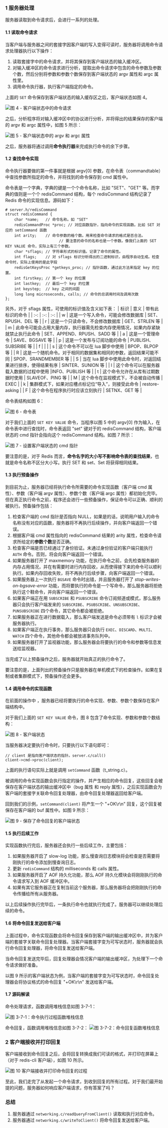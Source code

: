 
### 1 服务器处理
服务器读取到命令请求后，会进行一系列的处理。

#### 1.1 读取命令请求
当客户端与服务器之间的套接字因客户端的写入变得可读时，服务器将调用命令请求处理器执行以下操作：
1. 读取套接字中的命令请求，并将其保存到客户端状态的输入缓冲区。
2. 对输入缓冲区的命令请求进行分析，提取出命令请求中包含的命令参数及参数个数，然后分别将参数和参数个数保存到客户端状态的 argv 属性和 argc 属性里。
1. 调用命令执行器，执行客户端指定的命令。

上面的 ```SET``` 命令保存到客户端状态的输入缓存区之后，客户端状态如图 4。

![图 4 - 客户端状态中的命令请求](https://raw.githubusercontent.com/zibinli/blog/master/Redis/_v_images/20190605220440144_29575.png)

之后，分析程序将对输入缓冲区中的协议进行分析，并将得出的结果保存的客户端的 argv 和 argc 属性中，如图 5 所示：

![图 5 - 客户端状态中的 argv 和 argc 属性](https://raw.githubusercontent.com/zibinli/blog/master/Redis/_v_images/20190605220637329_1161.png)

之后，服务器将通过调用**命令执行器**来完成执行命令的余下步骤。

#### 1.2 查找命令实现
命令执行器要做的第一件事就是根据 argv[0] 参数，在命令表（commandtable）中查找参数所指定的命令，并将找到的命令保存到 cmd 属性中。

命令表是一个字典，字典的键是一个个命令名称，比如 "SET"、"GET" 等。而字典的值则是一个个 redisCommand 结构，每个 redisCommand 结构记录了 Redis 命令的实现信息。源码如下：
```
# server.h/redisCommand
struct redisCommand {
    char *name;   // 命令名称。如 "SET"
    redisCommandProc *proc; // 对应函数指针，指向命令的实现函数。比如 SET 对应的 setCommand 函数
    int arity;    // 命令参数的格个数。用来检查命令请求的格式是否合法。
                        // 要注意的命令的名称也是一个参数。像我们上面的 SET KEY VALUE 命令，实际上有三个参数。
    char *sflags; // 字符串形式的标识值。记录了命令的属性。
    int flags;    // 对 sflags 标识分析得出的二进制标识，由程序自动生成。检查命令时，实际上使用的是此字段
    redisGetKeysProc *getkeys_proc; // 指针函数，通过此方法来指定 key 的位置。
    int firstkey; // 第一个 key 的位置
    int lastkey;  // 最后一个 key 的位置
    int keystep;  // key 之间的间距
    long long microseconds, calls; // 命令的总调用时间及调用次数
};
```

另外，对于 sflags 属性，可使用的标识值及含义如下表：
| 标识     |  意义   |  带有此标识的命令   |
| :-: | :-: | :-: |
|   w  |  这是一个写入命令，可能会修改数据库   |  SET、RPUSH、DEL 等   |
|  r   |  这是一个只读命令，不会修改数据库   | GET、STRLEN 等    |
|  m   | 此命令可能会占用大量内存，执行器需先检查内存使用情况，如果内存紧缺就禁止执行此命令    | SET、APPEND、RPUSH、SADD 等    |
|   a  |  这是一个管理命令   | SAVE、BGSAVE 等    |
|   p | 这是一个发布与订阅功能的命令    |  PUBLISH、SUBSRIBE 等   |
|   f |     |     |
|    s |  这个命令不可以在 lua 脚步中使用   |   BPOP、BLPOP 等  |
|   R  |   这是一个随机命令。对于相同的数据集和相同的参数，返回结果可能不同  | SPOP、SRANDMEMBER 等    |
|   S  | 当在 lua 脚步中使用此命令时，对返回结果进行排序，使得结果有序    | SINTER、SUNION 等    |
|   l  |  这个命令可以在服务器载入数据的过程中使用   |INFO、PUBLISH 等     |
|   t  |  这个命令允许在从库有过期数据时使用   | SLAVEOF、PING 等    |
|   M  | 这个命令在监视模式下，不会被自动传播    |   EXEC  |
|   k  | 集群模式下，如果对应槽点标记位“导入”，则接受此命令 |   restore-asking  |
|   F  | 这个命令在程序执行时应该立刻执行    | SETNX、GET 等    |

命令表结构如图 6：

![图 6 - 命令表](https://raw.githubusercontent.com/zibinli/blog/master/Redis/_v_images/20190606123755943_21138.png)

对于我们上面的 ```SET KEY VALUE``` 命令，当程序以图 5 中的 argv[0] 作为输入，在命令表中进行查找时，命令表返回 "set" 键对于的 redisCommand 结构，客户端状态的 cmd 指针会指向这个 redisCommand 结构。如图 7 所示：

![图 7 - 设置客户端状态的 cmd 指针](https://raw.githubusercontent.com/zibinli/blog/master/Redis/_v_images/20190606124028494_23495.png)

要注意的是，对于 Redis 而言，**命令名字的大小写不影响命令表的查找结果**，也就是命令名称不区分大小写。执行 SET 和 set、Set 将获得相同结果。

#### 1.3 执行预备操作
到目前为止，服务器已经将执行命令所需要的命令实现函数（客户端 cmd 属性）、参数（客户端 argv 属性）、参数个数（客户端 argc 属性）都初始化完毕。但在真正执行命令之前，程序还会进行一些预备操作，保证命令可以正确、顺利的被执行。预备操作包括：
1. 检查客户端的 cmd 指针是否指向 NULL，如果是的话，说明用户输入的命令名称没有对应的函数，服务器将不再执行后续操作，并向客户端返回一个错误。
2. 根据客户端 cmd 属性指向的 redisCommand 结果的 arity 属性，检查命令请求所给定的**参数个数**是否正确。
1. 检查客户端是否已经通过了身份验证。未通过身份验证的客户端只能执行 ```AUTH``` 命令。否则，将会向客户端返回一个错误。
4. 如果服务器打开了 maxmemory 功能，在执行命令之前，会先检查服务器的内存占用情况，并在有需要时进行内存回收，从而使得接下来的命令可以顺利执行。如果内存回收失败，将不再执行后续步骤，向客户端返回一个错误。
5. 如果服务器上一次执行 ```BGSAVE``` 命令时出错，并且服务器打开了 *stop-writes-on-bgsave-error* 功能，而将要执行的命令是一个写命令，那么服务器将拒绝执行这个鞋命令，并向客户端返回一个错误。
6. 如果客户端正在用 ```SUBSCRIBE``` 和 ```PSUBSCRIBE``` 命令订阅频道或模式，那么服务器只会执行客户端发来的 ```SUBSCRIBE```、```PSUBSCRIBE```、```UNSUBSCRIBE```、```PUNSUBSCRIBE``` 四个命令，其它命令都会被拒绝。
7. 如果服务器正在进行数据载入，那么客户端发送是命令必须带有 ```l``` 标识才会被服务器执行。
8. 如果客户端正在执行事务，那么服务器只会执行 ```EXEC```、```DISCARD```、```MULTI```、```WATCH``` 四个命令，其他命令都会被放进事务队列中。
9. 如果服务器打开了监视器功能，那么服务器会将要执行的命令和参数等信息发送给监视器。

当完成了以上预备操作之后，服务器就开始真正的执行命令了。

要注意的是，上面列出的预备操作只是服务器在单机模式下的检查操作。如果在复制或者集群模式下，预备操作还会更多。

#### 1.4 调用命令的实现函数
在前面的操作中 ，服务器已经将要执行的命令实现、参数、参数个数保存在客户端结构中。

对于我们上面的 ```SET KEY VALUE``` 命令，图 8 包含了命令实现、参数和参数个数结构：

![图 8 - 客户端状态](https://raw.githubusercontent.com/zibinli/blog/master/Redis/_v_images/20190606130340397_25001.png)


当服务器决定要执行命令时，只要执行以下语句即可：
```
// client 是指向客户端状态的指针。server.c/call()
client->cmd->proc(client);
```

上面的执行语句实际上就是调用 ```setCommand``` 函数（t_string.c）。

被调用的命令实现函数会执行指定的操作，并产生相应的命令回复，这些回复会被保存在客户端状态的输出缓冲区中（bug 属性 和 reply 属性），之后实现函数会为客户端的套接字关联命令回复处理器，由命令回复处理器返回给客户端。

回到我们的示例，```setCommand(client)``` 将产生一个 "+OK\r\n" 回复，这个回复被保存在客户端的 buf 属性中。如图 9 所示：

![图 9 - 保存了命令回复的客户端状态](https://raw.githubusercontent.com/zibinli/blog/master/Redis/_v_images/20190606130904312_21491.png)


#### 1.5 执行后续工作
实现函数执行完后，服务器还会执行一些后续工作，主要包括：
1. 如果服务器开启了 slow-log 功能，那么慢查询日志模块将会检查是否需要将刚执行的命令添加到慢查询日志。
2. 更新 ```redisCommand``` 结构的 milliseconds 和 calls 属性。
1. 如果服务器开启了 AOF 持久化功能，那么 AOF 持久化模块会将刚刚执行的命令请求写入到 AOF 缓冲区中。
4. 如果有其它服务器正在复制当前这个服务器，那么服务器将会把刚刚执行的命令传播给所有从服务器。

以上后续操作执行完毕后，一条执行命令也就执行完成了。服务器可以继续处理后续的命令。

#### 1.6 将命令回复发送给客户端
上面过程中，命令实现函数会将命令回复保存到客户端的输出缓冲区中，并为客户端的套接字关联命令回复处理器。当客户端套接字变为可写状态时，服务器就会执行命令回复处理器，将命令回复发送给客户端。

当命令回复发送完毕后，回复处理器会情况客户端的输出缓冲区，为处理下一个命令请求做好准备。

以图 9 所示的客户端状态为例，当客户端的套接字变为可写状态时，命令回复处理器会将协议格式的命令回复 "+OK\r\n" 发送给客户端。

#### 1.7 源码解读
命令处理请求，函数调用堆栈信息如图 3-7-1：

![图 3-7-1：命令执行过程函数堆栈信息](https://raw.githubusercontent.com/zibinli/blog/master/Redis/_v_images/20190614180606647_15447.png)

命令回复，函数调用堆栈信息如图 3-7-2：
![图 3-7-2：命令回复函数堆栈信息](https://raw.githubusercontent.com/zibinli/blog/master/Redis/_v_images/20190617195653689_22592.png)

### 2 客户端接收并打印回复
客户端接收到命令回复之后，会将回复转换成我们可读的格式，并打印在屏幕上（对于 redis-cli 客户端），如图 10 所示。

![图 10 客户端接收并打印命令回复的过程](https://raw.githubusercontent.com/zibinli/blog/master/Redis/_v_images/20190612080448952_13251.png)


至此，我们走完了从发起一个命令请求，到收到回复的所有过程。对于我们最开始提的问题，服务器如何响应客户端请求，你有答案了吗？

### 总结
1. 服务器通过 ```networking.c/readQueryFromClient()``` 读取和执行对应命令。
2. 服务器通过 ```networking.c/writeToClient()``` 将命令回复发送给客户端。